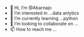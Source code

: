 - 👋 Hi, I’m @Abarnajo
- 👀 I’m interested in ...data anlytics 
- 🌱 I’m currently learning ...python
- 💞️ I’m looking to collaborate on ...
- 📫 How to reach me ...

<!---
Abarnajo/Abarnajo is a ✨ special ✨ repository because its `README.md` (this file) appears on your GitHub profile.
You can click the Preview link to take a look at your changes.
--->
